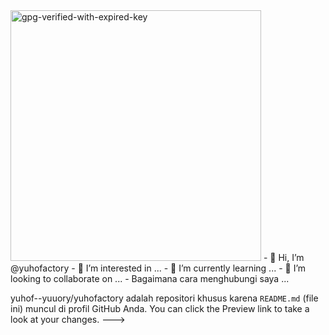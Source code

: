 <img width="401" alt="gpg-verified-with-expired-key" src="https://user-images.githubusercontent.com/109708975/180204060-194dfe1c-79da-43e3-b404-9a7ed60ac01f.png">
- 👋 Hi, I’m @yuhofactory
- 👀 I’m interested in ...
- 🌱 I’m currently learning ...
- 💞️ I’m looking to collaborate on ...
- Bagaimana cara menghubungi saya ...

yuhof--yuuory/yuhofactory adalah repositori khusus karena `README.md` (file ini) muncul di profil GitHub Anda.
You can click the Preview link to take a look at your changes.
--->
